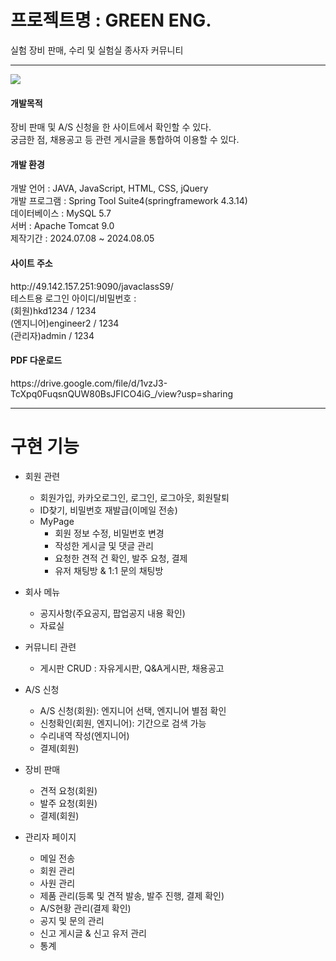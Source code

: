 <h1>프로젝트명 : GREEN ENG.</h1>
실험 장비 판매, 수리 및 실험실 종사자 커뮤니티

---

<div>
  <div><img src="https://github.com/user-attachments/assets/49f05556-5eb9-4296-a8d4-59a06cb53a5e"/></div>
  <h4>개발목적</h4>
  <div>장비 판매 및 A/S 신청을 한 사이트에서 확인할 수 있다.</div>
  <div>궁금한 점, 채용공고 등 관련 게시글을 통합하여 이용할 수 있다.</div>
</div>
<div>
  <h4>개발 환경</h4>
  <div>개발 언어 : JAVA, JavaScript, HTML, CSS, jQuery</div>
  <div>개발 프로그램 : Spring Tool Suite4(springframework 4.3.14)</div>
  <div>데이터베이스 : MySQL 5.7</div>
  <div>서버 : Apache Tomcat 9.0</div>
  <div>제작기간 : 2024.07.08 ~ 2024.08.05</div>
</div>
<div>
  <h4>사이트 주소</h4>
  <div>http://49.142.157.251:9090/javaclassS9/</div>
  <div>테스트용 로그인 아이디/비밀번호 : 
    <br>(회원)hkd1234 / 1234<br>(엔지니어)engineer2 / 1234<br>(관리자)admin / 1234</div>
  <h4>PDF 다운로드</h4>
  <div>https://drive.google.com/file/d/1vzJ3-TcXpq0FuqsnQUW80BsJFICO4iG_/view?usp=sharing</div>
</div>

---

# 구현 기능
- 회원 관련
  * 회원가입, 카카오로그인, 로그인, 로그아웃, 회원탈퇴
  * ID찾기, 비밀번호 재발급(이메일 전송)
  * MyPage
    + 회원 정보 수정, 비밀번호 변경
    + 작성한 게시글 및 댓글 관리
    + 요청한 견적 건 확인, 발주 요청, 결제
    + 유저 채팅방 & 1:1 문의 채팅방
- 회사 메뉴
  * 공지사항(주요공지, 팝업공지 내용 확인)
  * 자료실
- 커뮤니티 관련
  * 게시판 CRUD : 자유게시판, Q&A게시판, 채용공고
- A/S 신청
  * A/S 신청(회원): 엔지니어 선택, 엔지니어 별점 확인
  * 신청확인(회원, 엔지니어): 기간으로 검색 가능
  * 수리내역 작성(엔지니어)
  * 결제(회원)
- 장비 판매
  * 견적 요청(회원)
  * 발주 요청(회원)
  * 결제(회원)

- 관리자 페이지
  * 메일 전송
  * 회원 관리
  * 사원 관리
  * 제품 관리(등록 및 견적 발송, 발주 진행, 결제 확인)
  * A/S현황 관리(결제 확인)
  * 공지 및 문의 관리
  * 신고 게시글 & 신고 유저 관리
  * 통계

